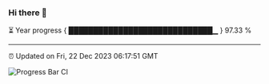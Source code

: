 ### Hi there 👋

⏳ Year progress { █████████████████████████████▁ } 97.33 %

---

⏰ Updated on Fri, 22 Dec 2023 06:17:51 GMT

![Progress Bar CI](https://github.com/liununu/liununu/workflows/Progress%20Bar%20CI/badge.svg)
